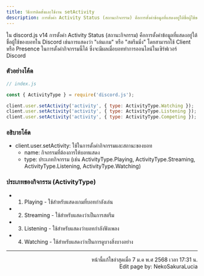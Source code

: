 ```yaml
---
title: วิธีการติดตั้งและใช้งาน setActivity
description: การตั้งค่า Activity Status (สถานะกิจกรรม) คือการตั้งค่าข้อมูลที่แสดงอยู่ใต้ชื่อผู้ใช้ของบอทใน Discord เช่นการแสดงว่า "เล่นเกม" หรือ "สตรีมมิ่ง" หรืออื่น ๆ
---
```


ใน discord.js v14 การตั้งค่า Activity Status (สถานะกิจกรรม) คือการตั้งค่าข้อมูลที่แสดงอยู่ใต้ชื่อผู้ใช้ของบอทใน Discord เช่นการแสดงว่า "เล่นเกม" หรือ "สตรีมมิ่ง" โดยสามารถใช้ Client หรือ Presence ในการตั้งค่ากิจกรรมนี้ได้ ซึ่งจะมีผลเมื่อบอททำการออนไลน์ในเซิร์ฟเวอร์ Discord

### ตัวอย่างโค้ด
```js
// index.js

const { ActivityType } = require('discord.js');

client.user.setActivity('activity', { type: ActivityType.Watching });
client.user.setActivity('activity', { type: ActivityType.Listening });
client.user.setActivity('activity', { type: ActivityType.Competing });
```

### อธิบายโค้ด
- client.user.setActivity: ใช้ในการตั้งค่ากิจกรรมและสถานะของบอท
  - name: กิจกรรมที่ต้องการให้บอทแสดง
  - type: ประเภทกิจกรรม (เช่น ActivityType.Playing, ActivityType.Streaming, ActivityType.Listening, ActivityType.Watching)

### ประเภทของกิจกรรม (ActivityType)
- 1. Playing - ใช้สำหรับแสดงเกมที่บอทกำลังเล่น
- 2. Streaming - ใช้สำหรับแสดงว่าเป็นการสตรีม
- 3. Listening - ใช้สำหรับแสดงว่าบอทกำลังฟังเพลง
- 4. Watching - ใช้สำหรับแสดงว่าเป็นการดูบางสิ่งบางอย่าง

-----

<p align="right">
หน้านี้แก้ใขล่าสุดเมื่อ 7 ม.ค พ.ศ 2568 เวลา 17:31 น. <br />
Edit page by: NekoSakuraLucia
</p>